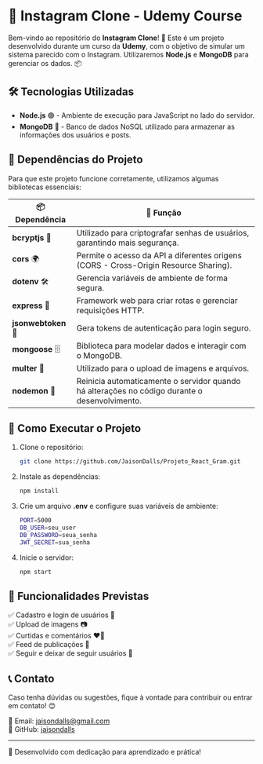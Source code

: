 # 📸 Instagram Clone - Udemy Course

Bem-vindo ao repositório do **Instagram Clone**! 🚀 Este é um projeto desenvolvido durante um curso da **Udemy**, com o objetivo de simular um sistema parecido com o Instagram. Utilizaremos **Node.js** e **MongoDB** para gerenciar os dados. 📦

## 🛠 Tecnologias Utilizadas

- **Node.js** 🟢 - Ambiente de execução para JavaScript no lado do servidor.
- **MongoDB** 🍃 - Banco de dados NoSQL utilizado para armazenar as informações dos usuários e posts.

## 📂 Dependências do Projeto

Para que este projeto funcione corretamente, utilizamos algumas bibliotecas essenciais:

| 📦 Dependência  | 📌 Função |
|---------------|----------|
| **bcryptjs** 🔐 | Utilizado para criptografar senhas de usuários, garantindo mais segurança. |
| **cors** 🌍 | Permite o acesso da API a diferentes origens (CORS - Cross-Origin Resource Sharing). |
| **dotenv** 🛠 | Gerencia variáveis de ambiente de forma segura. |
| **express** 🚀 | Framework web para criar rotas e gerenciar requisições HTTP. |
| **jsonwebtoken** 🔑 | Gera tokens de autenticação para login seguro. |
| **mongoose** 🗄 | Biblioteca para modelar dados e interagir com o MongoDB. |
| **multer** 📸 | Utilizado para o upload de imagens e arquivos. |
| **nodemon** 🔄 | Reinicia automaticamente o servidor quando há alterações no código durante o desenvolvimento. |

## 🚀 Como Executar o Projeto

1. Clone o repositório:
   ```sh
   git clone https://github.com/JaisonDalls/Projeto_React_Gram.git
   ```

2. Instale as dependências:
   ```sh
   npm install
   ```

3. Crie um arquivo **.env** e configure suas variáveis de ambiente:
   ```sh
   PORT=5000
   DB_USER=seu_user
   DB_PASSWORD=seua_senha
   JWT_SECRET=sua_senha
   ```

4. Inicie o servidor:
   ```sh
   npm start
   ```

## 📌 Funcionalidades Previstas

✅ Cadastro e login de usuários 🔑  
✅ Upload de imagens 📷  
✅ Curtidas e comentários ❤️💬  
✅ Feed de publicações 📰  
✅ Seguir e deixar de seguir usuários 🔄  

## 📞 Contato
Caso tenha dúvidas ou sugestões, fique à vontade para contribuir ou entrar em contato! 😊

📧 Email: [jaisondalls@gmail.com](mailto:jasiondalls@email.com)  
🐙 GitHub: [jaisondalls](https://github.com/JaisonDalls)  

---
💙 Desenvolvido com dedicação para aprendizado e prática!


